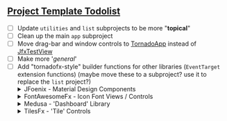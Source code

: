 ## <ins> Project Template Todolist </ins>

- [ ] Update `utilities` and `list` subprojects to be more "**topical**"
- [ ] Clean up the main `app` subproject
- [ ] Move drag-bar and window controls to [TornadoApp](./app/src/main/kotlin/im/tony/project/app/TornadoApp.kt) instead
  of [JfxTestView](./app/src/main/kotlin/im/tony/project/app/libext/JfxTestView.kt)
- [ ] Make more '*general*'
- [ ] Add "tornadofx-style" builder functions for other libraries (`EventTarget` extension functions) (maybe move these to a subproject? use it to
  replace the `list` project?)
    <details><summary>JFoenix - Material Design Components</summary>
  &nbsp;&nbsp;&nbsp;&nbsp;&nbsp;&nbsp;&nbsp;&nbsp;&nbsp;&nbsp;&nbsp;&nbsp;<strike>Impl</strike><br/>
  &nbsp;&nbsp;&nbsp;&nbsp;&nbsp;&nbsp;&nbsp;&nbsp;&nbsp;&nbsp;&nbsp;&nbsp;Tests <br/>
  &nbsp;&nbsp;&nbsp;&nbsp;&nbsp;&nbsp;&nbsp;&nbsp;&nbsp;&nbsp;&nbsp;&nbsp;(Alert is barely working, popup and dialog aren't working at all) <br/>
    </details>
    <details><summary>FontAwesomeFx - Icon Font Views / Controls</summary>
  &nbsp;&nbsp;&nbsp;&nbsp;&nbsp;&nbsp;&nbsp;&nbsp;&nbsp;&nbsp;&nbsp;&nbsp;Impl <br/>
  &nbsp;&nbsp;&nbsp;&nbsp;&nbsp;&nbsp;&nbsp;&nbsp;&nbsp;&nbsp;&nbsp;&nbsp;Tests <br/>
    </details>
    <details><summary>Medusa - 'Dashboard' Library</summary>
  &nbsp;&nbsp;&nbsp;&nbsp;&nbsp;&nbsp;&nbsp;&nbsp;&nbsp;&nbsp;&nbsp;&nbsp;Impl <br/>
  &nbsp;&nbsp;&nbsp;&nbsp;&nbsp;&nbsp;&nbsp;&nbsp;&nbsp;&nbsp;&nbsp;&nbsp;Tests <br/>
    </details>
    <details><summary>TilesFx - 'Tile' Controls</summary>
  &nbsp;&nbsp;&nbsp;&nbsp;&nbsp;&nbsp;&nbsp;&nbsp;&nbsp;&nbsp;&nbsp;&nbsp;Impl <br/>
  &nbsp;&nbsp;&nbsp;&nbsp;&nbsp;&nbsp;&nbsp;&nbsp;&nbsp;&nbsp;&nbsp;&nbsp;Tests <br/>
    </details>
